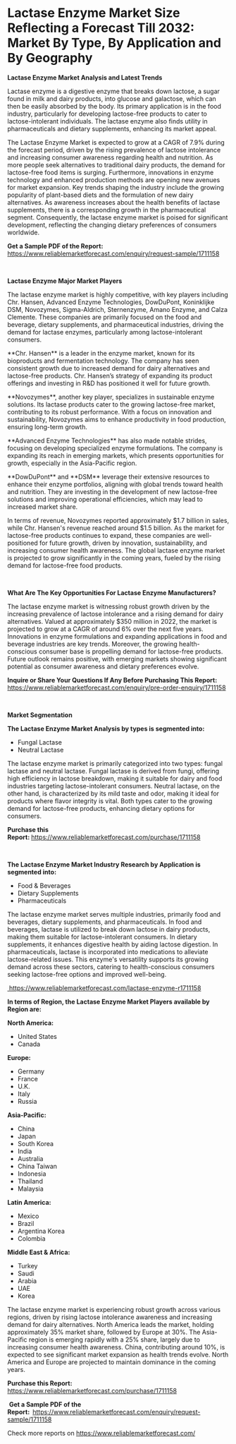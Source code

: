 <p><h1>Lactase Enzyme Market Size Reflecting a Forecast Till 2032: Market By Type, By Application and By Geography</h1></p><p><strong>Lactase Enzyme Market Analysis and Latest Trends</strong></p>
<p><p>Lactase enzyme is a digestive enzyme that breaks down lactose, a sugar found in milk and dairy products, into glucose and galactose, which can then be easily absorbed by the body. Its primary application is in the food industry, particularly for developing lactose-free products to cater to lactose-intolerant individuals. The lactase enzyme also finds utility in pharmaceuticals and dietary supplements, enhancing its market appeal.</p><p>The Lactase Enzyme Market is expected to grow at a CAGR of 7.9% during the forecast period, driven by the rising prevalence of lactose intolerance and increasing consumer awareness regarding health and nutrition. As more people seek alternatives to traditional dairy products, the demand for lactose-free food items is surging. Furthermore, innovations in enzyme technology and enhanced production methods are opening new avenues for market expansion. Key trends shaping the industry include the growing popularity of plant-based diets and the formulation of new dairy alternatives. As awareness increases about the health benefits of lactase supplements, there is a corresponding growth in the pharmaceutical segment. Consequently, the lactase enzyme market is poised for significant development, reflecting the changing dietary preferences of consumers worldwide.</p></p>
<p><strong>Get a Sample PDF of the Report:&nbsp;</strong> <a href="https://www.reliablemarketforecast.com/enquiry/request-sample/1711158?utm_campaign=2232&utm_medium=2&utm_source=Github&utm_content=ia&utm_term=30012025&utm_id=lactase-enzyme">https://www.reliablemarketforecast.com/enquiry/request-sample/1711158</a></p>
<p>&nbsp;</p>
<p><strong>Lactase Enzyme Major Market Players</strong></p>
<p><p>The lactase enzyme market is highly competitive, with key players including Chr. Hansen, Advanced Enzyme Technologies, DowDuPont, Koninklijke DSM, Novozymes, Sigma-Aldrich, Sternenzyme, Amano Enzyme, and Calza Clemente. These companies are primarily focused on the food and beverage, dietary supplements, and pharmaceutical industries, driving the demand for lactase enzymes, particularly among lactose-intolerant consumers.</p><p>**Chr. Hansen** is a leader in the enzyme market, known for its bioproducts and fermentation technology. The company has seen consistent growth due to increased demand for dairy alternatives and lactose-free products. Chr. Hansen’s strategy of expanding its product offerings and investing in R&D has positioned it well for future growth.</p><p>**Novozymes**, another key player, specializes in sustainable enzyme solutions. Its lactase products cater to the growing lactose-free market, contributing to its robust performance. With a focus on innovation and sustainability, Novozymes aims to enhance productivity in food production, ensuring long-term growth.</p><p>**Advanced Enzyme Technologies** has also made notable strides, focusing on developing specialized enzyme formulations. The company is expanding its reach in emerging markets, which presents opportunities for growth, especially in the Asia-Pacific region.</p><p>**DowDuPont** and **DSM** leverage their extensive resources to enhance their enzyme portfolios, aligning with global trends toward health and nutrition. They are investing in the development of new lactose-free solutions and improving operational efficiencies, which may lead to increased market share.</p><p>In terms of revenue, Novozymes reported approximately $1.7 billion in sales, while Chr. Hansen's revenue reached around $1.5 billion. As the market for lactose-free products continues to expand, these companies are well-positioned for future growth, driven by innovation, sustainability, and increasing consumer health awareness. The global lactase enzyme market is projected to grow significantly in the coming years, fueled by the rising demand for lactose-free food products.</p></p>
<p>&nbsp;</p>
<p><strong>What Are The Key Opportunities For Lactase Enzyme Manufacturers?</strong></p>
<p><p>The lactase enzyme market is witnessing robust growth driven by the increasing prevalence of lactose intolerance and a rising demand for dairy alternatives. Valued at approximately $350 million in 2022, the market is projected to grow at a CAGR of around 6% over the next five years. Innovations in enzyme formulations and expanding applications in food and beverage industries are key trends. Moreover, the growing health-conscious consumer base is propelling demand for lactose-free products. Future outlook remains positive, with emerging markets showing significant potential as consumer awareness and dietary preferences evolve.</p></p>
<p><strong>Inquire or Share Your Questions If Any Before Purchasing This Report:</strong> <a href="https://www.reliablemarketforecast.com/enquiry/pre-order-enquiry/1711158?utm_campaign=2232&utm_medium=2&utm_source=Github&utm_content=ia&utm_term=30012025&utm_id=lactase-enzyme">https://www.reliablemarketforecast.com/enquiry/pre-order-enquiry/1711158</a></p>
<p>&nbsp;</p>
<p><strong>Market Segmentation</strong></p>
<p><strong>The Lactase Enzyme Market Analysis by types is segmented into:</strong></p>
<p><ul><li>Fungal Lactase</li><li>Neutral Lactase</li></ul></p>
<p><p>The lactase enzyme market is primarily categorized into two types: fungal lactase and neutral lactase. Fungal lactase is derived from fungi, offering high efficiency in lactose breakdown, making it suitable for dairy and food industries targeting lactose-intolerant consumers. Neutral lactase, on the other hand, is characterized by its mild taste and odor, making it ideal for products where flavor integrity is vital. Both types cater to the growing demand for lactose-free products, enhancing dietary options for consumers.</p></p>
<p><strong>Purchase this Report:&nbsp;</strong><a href="https://www.reliablemarketforecast.com/purchase/1711158?utm_campaign=2232&utm_medium=2&utm_source=Github&utm_content=ia&utm_term=30012025&utm_id=lactase-enzyme">https://www.reliablemarketforecast.com/purchase/1711158</a></p>
<p>&nbsp;</p>
<p><strong>The Lactase Enzyme Market Industry Research by Application is segmented into:</strong></p>
<p><ul><li>Food & Beverages</li><li>Dietary Supplements</li><li>Pharmaceuticals</li></ul></p>
<p><p>The lactase enzyme market serves multiple industries, primarily food and beverages, dietary supplements, and pharmaceuticals. In food and beverages, lactase is utilized to break down lactose in dairy products, making them suitable for lactose-intolerant consumers. In dietary supplements, it enhances digestive health by aiding lactose digestion. In pharmaceuticals, lactase is incorporated into medications to alleviate lactose-related issues. This enzyme's versatility supports its growing demand across these sectors, catering to health-conscious consumers seeking lactose-free options and improved well-being.</p></p>
<p><a href="https://www.reliablemarketforecast.com/lactase-enzyme-r1711158?utm_campaign=2232&utm_medium=2&utm_source=Github&utm_content=ia&utm_term=30012025&utm_id=lactase-enzyme">&nbsp;https://www.reliablemarketforecast.com/lactase-enzyme-r1711158</a></p>
<p><strong>In terms of Region, the Lactase Enzyme Market Players available by Region are:</strong></p>
<p>
    <p> <strong> North America: </strong>
        <ul>
            <li>United States</li>
            <li>Canada</li>
        </ul>
        </p> 
    <p> <strong> Europe: </strong>
        <ul>
            <li>Germany</li>
            <li>France</li>
            <li>U.K.</li>
            <li>Italy</li>
            <li>Russia</li>
        </ul>
        </p> 
    <p> <strong> Asia-Pacific: </strong>
        <ul>
            <li>China</li>
            <li>Japan</li>
            <li>South Korea</li>
            <li>India</li>
            <li>Australia</li>
            <li>China Taiwan</li>
            <li>Indonesia</li>
            <li>Thailand</li>
            <li>Malaysia</li>
        </ul>
        </p> 
    <p> <strong> Latin America: </strong>
        <ul>
            <li>Mexico</li>
            <li>Brazil</li>
            <li>Argentina Korea</li>
            <li>Colombia</li>
        </ul>
        </p> 
    <p> <strong> Middle East & Africa: </strong>
        <ul>
            <li>Turkey</li>
            <li>Saudi</li>
            <li>Arabia</li>
            <li>UAE</li>
            <li>Korea</li>
        </ul>
    </p>
    </p>
<p><p>The lactase enzyme market is experiencing robust growth across various regions, driven by rising lactose intolerance awareness and increasing demand for dairy alternatives. North America leads the market, holding approximately 35% market share, followed by Europe at 30%. The Asia-Pacific region is emerging rapidly with a 25% share, largely due to increasing consumer health awareness. China, contributing around 10%, is expected to see significant market expansion as health trends evolve. North America and Europe are projected to maintain dominance in the coming years.</p></p>
<p><strong>Purchase this Report: </strong><a href="https://www.reliablemarketforecast.com/purchase/1711158?utm_campaign=2232&utm_medium=2&utm_source=Github&utm_content=ia&utm_term=30012025&utm_id=lactase-enzyme">https://www.reliablemarketforecast.com/purchase/1711158</a></p>
<p>&nbsp;<strong>Get a Sample PDF of the Report:&nbsp;&nbsp;</strong><a href="https://www.reliablemarketforecast.com/enquiry/request-sample/1711158?utm_campaign=2232&utm_medium=2&utm_source=Github&utm_content=ia&utm_term=30012025&utm_id=lactase-enzyme">https://www.reliablemarketforecast.com/enquiry/request-sample/1711158</a></p>
<p><strong></strong></p>
<p>Check more reports on <a href="https://www.reliablemarketforecast.com/?utm_campaign=2232&utm_medium=2&utm_source=Github&utm_content=ia&utm_term=30012025&utm_id=lactase-enzyme">https://www.reliablemarketforecast.com/</a></p>